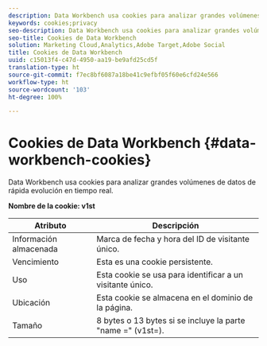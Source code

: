 ```yaml
---
description: Data Workbench usa cookies para analizar grandes volúmenes de datos de rápida evolución en tiempo real.
keywords: cookies;privacy
seo-description: Data Workbench usa cookies para analizar grandes volúmenes de datos de rápida evolución en tiempo real.
seo-title: Cookies de Data Workbench
solution: Marketing Cloud,Analytics,Adobe Target,Adobe Social
title: Cookies de Data Workbench
uuid: c15013f4-c47d-4950-aa19-be9afd25cd5f
translation-type: ht
source-git-commit: f7ec8bf6087a18be41c9efbf05f60e6cfd24e566
workflow-type: ht
source-wordcount: '103'
ht-degree: 100%

---
```



# Cookies de Data Workbench {#data-workbench-cookies}

Data Workbench usa cookies para analizar grandes volúmenes de datos de rápida evolución en tiempo real.

**Nombre de la cookie: v1st**

| Atributo | Descripción |
|---|---|
| Información almacenada | Marca de fecha y hora del ID de visitante único. |
| Vencimiento | Esta es una cookie persistente. |
| Uso | Esta cookie se usa para identificar a un visitante único. |
| Ubicación | Esta cookie se almacena en el dominio de la página. |
| Tamaño | 8 bytes o 13 bytes si se incluye la parte &quot;name =&quot; (v1st=). |

